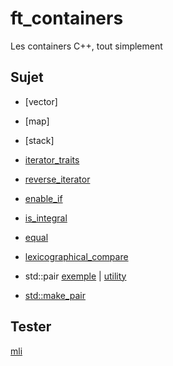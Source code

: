 # ft_containers
Les containers C++, tout simplement

## Sujet

* [vector]
* [map]
* [stack]

* [iterator_traits](https://www.cplusplus.com/reference/iterator/iterator_traits/)
* [reverse_iterator](https://www.cplusplus.com/reference/iterator/reverse_iterator/?kw=reverse_iterator)
* [enable_if](https://www.cplusplus.com/reference/type_traits/enable_if/?kw=enable_if)
* [is_integral](https://www.cplusplus.com/reference/type_traits/is_integral/?kw=is_integral)
* [equal](https://www.cplusplus.com/reference/algorithm/equal/?kw=equal) 
* [lexicographical_compare](https://www.cplusplus.com/reference/algorithm/lexicographical_compare/?kw=lexicographical_compare)
* std::pair [exemple](https://www.cplusplus.com/reference/utility/pair/pair/) | [utility](https://www.cplusplus.com/reference/utility/pair/?kw=pair)
* [std::make_pair](https://www.cplusplus.com/reference/utility/make_pair/?kw=make_pair)

## Tester

[mli](https://github.com/mli42/containers_test)